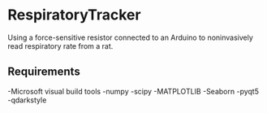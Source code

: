 # RespiratoryTracker
Using a force-sensitive resistor connected to an Arduino to noninvasively read respiratory rate from a rat.

## Requirements
-Microsoft visual build tools
-numpy
-scipy 
-MATPLOTLIB
-Seaborn
-pyqt5
-qdarkstyle